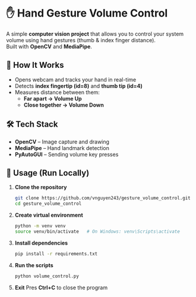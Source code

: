 # ✋ Hand Gesture Volume Control

A simple **computer vision project** that allows you to control your system volume using hand gestures (thumb & index finger distance).  
Built with **OpenCV** and **MediaPipe**.

## 🎥 How It Works
- Opens webcam and tracks your hand in real-time  
- Detects **index fingertip (id=8)** and **thumb tip (id=4)**  
- Measures distance between them:
  - **Far apart → Volume Up**
  - **Close together → Volume Down**

## 🛠️ Tech Stack
- **OpenCV** – Image capture and drawing  
- **MediaPipe** – Hand landmark detection  
- **PyAutoGUI** – Sending volume key presses  

## 📂 Usage (Run Locally)

1. **Clone the repository**
   ```bash
   git clone https://github.com/vnguyen243/gesture_volume_control.git
   cd gesture_volume_control
2. **Create virtual environment**
   ```bash
   python -m venv venv
   source venv/bin/activate   # On Windows: venv\Scripts\activate
3. **Install dependencies**
   ```bash
   pip install -r requirements.txt
4. **Run the scripts**
   ```bash
   python volume_control.py
5. **Exit**
   Pres **Ctrl+C** to close the program
